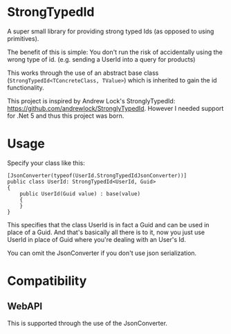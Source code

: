 # StrongTypedId
A super small library for providing strong typed Ids (as opposed to using primitives).

The benefit of this is simple: You don't run the risk of accidentally using the wrong type of id. (e.g. sending a UserId into a query for products)

This works through the use of an abstract base class (`StrongTypedId<TConcreteClass, TValue>`) which is inherited to gain the id functionality.

This project is inspired by Andrew Lock's StronglyTypedId: https://github.com/andrewlock/StronglyTypedId.
However I needed support for .Net 5 and thus this project was born.

# Usage

Specify your class like this:
```
[JsonConverter(typeof(UserId.StrongTypedIdJsonConverter))]
public class UserId: StrongTypedId<UserId, Guid>
{
	public UserId(Guid value) : base(value)
	{
	}
}
```

This specifies that the class UserId is in fact a Guid and can be used in place of a Guid.
And that's basically all there is to it, now you just use UserId in place of Guid where you're dealing with an User's Id.

You can omit the JsonConverter if you don't use json serialization.



# Compatibility

## WebAPI
This is supported through the use of the JsonConverter.